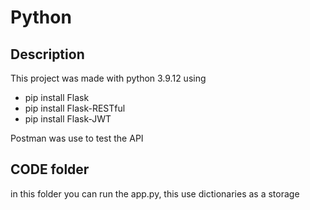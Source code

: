# Python
## Description

This project was made with python 3.9.12
using

  - pip install Flask
  - pip install Flask-RESTful
  - pip install Flask-JWT

Postman was use to test the API

## CODE folder
in this folder you can run the app.py, this use dictionaries as a storage
